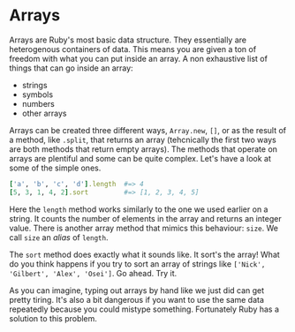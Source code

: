 # Arrays

Arrays are Ruby's most basic data structure. They essentially are heterogenous containers of data. This means you are given a ton of freedom with what you can put inside an array. A non exhaustive list of things that can go inside an array:
- strings
- symbols
- numbers
- other arrays

Arrays can be created three different ways, `Array.new`, `[]`, or as the result of a method, like `.split`, that returns an array (tehcnically the first two ways are both methods that return empty arrays). The methods that operate on arrays are plentiful and some can be quite complex. Let's have a look at some of the simple ones.

```ruby
['a', 'b', 'c', 'd'].length  #=> 4
[5, 3, 1, 4, 2].sort         #=> [1, 2, 3, 4, 5]
```

Here the `length` method works similarly to the one we used earlier on a string. It counts the number of elements in the array and returns an integer value. There is another array method that mimics this behaviour: `size`. We call `size` an *alias* of `length`.

The `sort` method does exactly what it sounds like. It sort's the array! What do you think happens if you try to sort an array of strings like `['Nick', 'Gilbert', 'Alex', 'Osei']`. Go ahead. Try it.

As you can imagine, typing out arrays by hand like we just did can get pretty tiring. It's also a bit dangerous if you want to use the same data repeatedly because you could mistype something. Fortunately Ruby has a solution to this problem.
